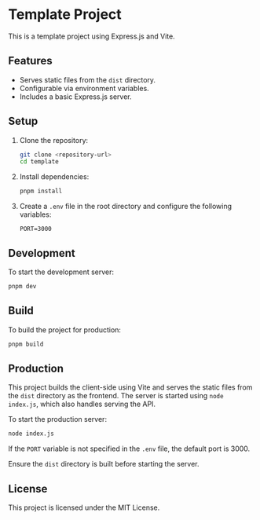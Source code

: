 # Template Project

This is a template project using Express.js and Vite.

## Features

- Serves static files from the `dist` directory.
- Configurable via environment variables.
- Includes a basic Express.js server.

## Setup

1. Clone the repository:

   ```bash
   git clone <repository-url>
   cd template
   ```

2. Install dependencies:

   ```bash
   pnpm install
   ```

3. Create a `.env` file in the root directory and configure the following variables:
   ```
   PORT=3000
   ```

## Development

To start the development server:

```bash
pnpm dev
```

## Build

To build the project for production:

```bash
pnpm build
```

## Production

This project builds the client-side using Vite and serves the static files from the `dist` directory as the frontend. The server is started using `node index.js`, which also handles serving the API.

To start the production server:

```bash
node index.js
```

If the `PORT` variable is not specified in the `.env` file, the default port is 3000.

Ensure the `dist` directory is built before starting the server.

## License

This project is licensed under the MIT License.
